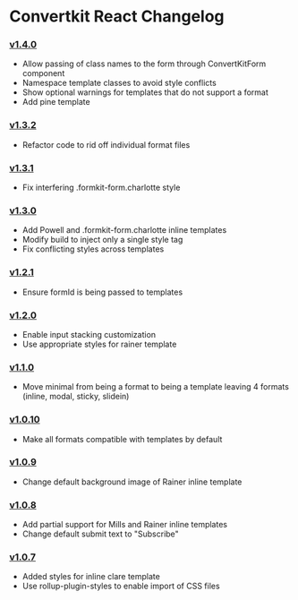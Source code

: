 # Convertkit React Changelog

### [v1.4.0](https://github.com/ConvertKit/convertkit-react/releases/tag/v1.4.0)

- Allow passing of class names to the form through ConvertKitForm component
- Namespace template classes to avoid style conflicts
- Show optional warnings for templates that do not support a format
- Add pine template

### [v1.3.2](https://github.com/ConvertKit/convertkit-react/releases/tag/v1.3.2)

- Refactor code to rid off individual format files

### [v1.3.1](https://github.com/ConvertKit/convertkit-react/releases/tag/v1.3.1)

- Fix interfering .formkit-form.charlotte style

### [v1.3.0](https://github.com/ConvertKit/convertkit-react/releases/tag/v1.3.0)

- Add Powell and .formkit-form.charlotte inline templates
- Modify build to inject only a single style tag
- Fix conflicting styles across templates

### [v1.2.1](https://github.com/ConvertKit/convertkit-react/releases/tag/v1.2.1)

- Ensure formId is being passed to templates

### [v1.2.0](https://github.com/ConvertKit/convertkit-react/releases/tag/v1.2.0)

- Enable input stacking customization
- Use appropriate styles for rainer template

### [v1.1.0](https://github.com/ConvertKit/convertkit-react/releases/tag/v1.1.0)

- Move minimal from being a format to being a template leaving 4 formats (inline, modal, sticky, slidein)

### [v1.0.10](https://github.com/ConvertKit/convertkit-react/releases/tag/v1.0.10)

- Make all formats compatible with templates by default

### [v1.0.9](https://github.com/ConvertKit/convertkit-react/releases/tag/v1.0.9)

- Change default background image of Rainer inline template

### [v1.0.8](https://github.com/ConvertKit/convertkit-react/releases/tag/v1.0.8)

- Add partial support for Mills and Rainer inline templates
- Change default submit text to "Subscribe"

### [v1.0.7](https://github.com/ConvertKit/convertkit-react/releases/tag/v1.0.7)

- Added styles for inline clare template
- Use rollup-plugin-styles to enable import of CSS files
